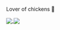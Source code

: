 Lover of chickens 🐣

<a href="https://github.com/anuraghazra/github-readme-stats">
  <img align="center" src="https://github-readme-stats.vercel.app/api?username=IsaGher&count_private=true&show_icons=true&theme=aura" />
</a>
<a href="(https://github.com/anuraghazra/github-readme-stats">
  <img align="center" src="https://github-readme-stats.vercel.app/api/top-langs/?username=IsaGher&theme=aura&layout=compact&langs_count=8" />
</a>

